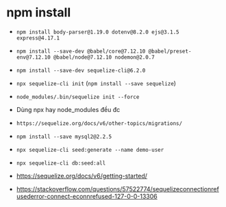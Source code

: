 # npm install

- `npm install body-parser@1.19.0 dotenv@8.2.0 ejs@3.1.5 express@4.17.1`

- `npm install --save-dev @babel/core@7.12.10 @babel/preset-env@7.12.10 @babel/node@7.12.10 nodemon@2.0.7`

- `npm install --save-dev sequelize-cli@6.2.0`
- `npx sequelize-cli init` (`npm install --save sequelize`)
- `node_modules/.bin/sequelize init --force`
- Dùng npx hay node_modules đều đc
- `https://sequelize.org/docs/v6/other-topics/migrations/`
- `npm install --save mysql2@2.2.5`
- `npx sequelize-cli seed:generate --name demo-user`
- `npx sequelize-cli db:seed:all`
- https://sequelize.org/docs/v6/getting-started/
- https://stackoverflow.com/questions/57522774/sequelizeconnectionrefusederror-connect-econnrefused-127-0-0-13306